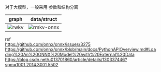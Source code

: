 
对于大模型，一般采用 参数和结构分离  

|graph| data/struct|  
|---|---|  
| ![rwkv](https://github.com/lix19937/llm-deploy/assets/38753233/082bab2d-57f2-4453-8e8c-8f609e8e15c6) |![rmkv-onnx](https://github.com/lix19937/llm-deploy/assets/38753233/cba5eb42-c875-4ded-9eac-a1f185ffd603)|  

ref   
https://github.com/onnx/onnx/issues/3275   
https://github.com/onnx/onnx/blob/main/docs/PythonAPIOverview.md#Loading%20An%20ONNX%20Model%20with%20External%20Data    
https://blog.csdn.net/u013701860/article/details/130337446?spm=1001.2014.3001.5502  
